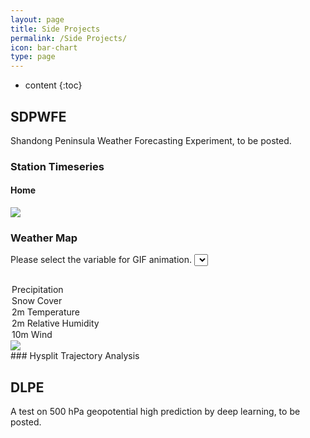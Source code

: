 ```yaml
---
layout: page
title: Side Projects 
permalink: /Side Projects/
icon: bar-chart 
type: page
---
```


<script type="text/javascript">
    function change_gif(selectObj) {
        var img_obj = document.getElementById("mapimg");
        var slc_obj = document.getElementById("select01");
        var opt_value = selectObj.value;
        
        switch (opt_value){
            case "precip":
                img_obj.innerHTML='<img src="https://raw.githubusercontent.com/Novarizark/wrf-sdpwfe/master/fig/precip.gif?'+ (new Date().getTime())+'"/>';
                break;
            case "snow_cover":
                img_obj.innerHTML='<img src="https://raw.githubusercontent.com/Novarizark/wrf-sdpwfe/master/fig/snow-cover.gif?'+ (new Date().getTime())+'"/>';
                break;
            case "t2m":
                img_obj.innerHTML='<img src="https://raw.githubusercontent.com/Novarizark/wrf-sdpwfe/master/fig/T2m.gif?'+ (new Date().getTime())+'"/>';
                break;
            case "rh2m":
                img_obj.innerHTML='<img src="https://raw.githubusercontent.com/Novarizark/wrf-sdpwfe/master/fig/RH2m.gif?'+ (new Date().getTime())+'"/>';
                break;
            case "wind":
                img_obj.innerHTML='<img src="https://raw.githubusercontent.com/Novarizark/wrf-sdpwfe/master/fig/Wind10m.gif?'+ (new Date().getTime())+'"/>';
                break;
        }
    }
        
</script>




* content
{:toc}
## SDPWFE  
Shandong Peninsula Weather Forecasting Experiment, to be posted.

### Station Timeseries

#### Home
![](https://raw.githubusercontent.com/Novarizark/wrf-sdpwfe/master/fig/T2m-home.png)


### Weather Map
Please select the variable for GIF animation.
<select style="margin-bottom: 15px" id="select01" onchange="change_gif(this)">
  <option value="precip">Precipitation</option>
  <option value="snow_cover">Snow Cover</option>
  <option value="t2m">2m Temperature</option>
  <option value="rh2m">2m Relative Humidity</option>
  <option value="wind">10m Wind</option> 
</select>
<div id="mapimg"><img src="https://raw.githubusercontent.com/Novarizark/wrf-sdpwfe/master/fig/precip.gif" /></div>
### Hysplit Trajectory Analysis

## DLPE
A test on 500 hPa geopotential high prediction by deep learning, to be posted.




